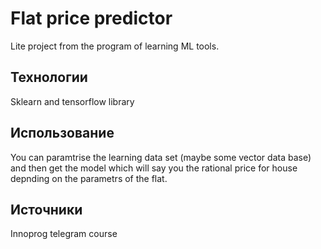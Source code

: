 # Flat price predictor
Lite project from the program of learning ML tools.

## Технологии
Sklearn and tensorflow library

## Использование
You can paramtrise the learning data set (maybe some vector data base) and then get the model which will say you the rational price for house depnding on the parametrs of the flat.

## Источники
Innoprog telegram course
